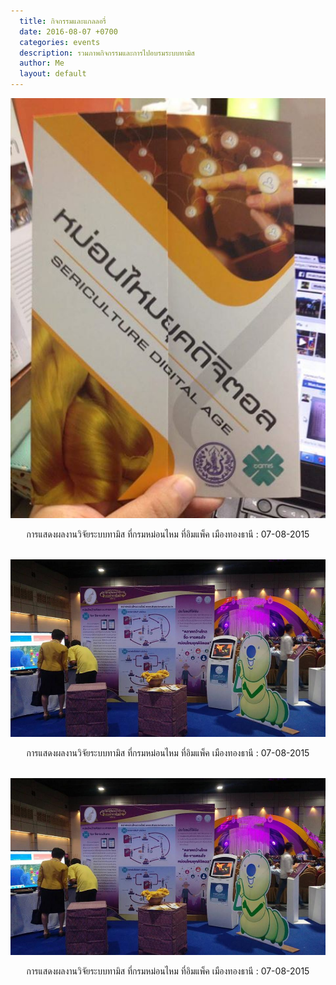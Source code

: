 ```yaml
---
  title: กิจกรรมและแกลลอรี่
  date: 2016-08-07 +0700		  
  categories: events		
  description: รวมภาพกิจกรรมและการไปอบรมระบบทามิส
  author: Me		 
  layout: default
---
```

<div style="text-align:center" markdown="1">
<img src="/pics/events/07082015/07082015-01.jpg" alt="events" style="width: 600px; "/>  

การแสดงผลงานวิจัยระบบทามิส ที่กรมหม่อนไหม ที่อิมแพ็ค เมืองทองธานี : 07-08-2015
 <br> <br>

<img src="/pics/events/07082015/07082015-03.jpg" alt="events" style="width: 600px; "/>  

การแสดงผลงานวิจัยระบบทามิส ที่กรมหม่อนไหม ที่อิมแพ็ค เมืองทองธานี : 07-08-2015
 <br> <br>

<img src="/pics/events/07082015/07082015-03.jpg" alt="events" style="width: 600px; "/>  

การแสดงผลงานวิจัยระบบทามิส ที่กรมหม่อนไหม ที่อิมแพ็ค เมืองทองธานี : 07-08-2015
</div>
